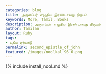 ```yaml
---  
categories: blog  
title: அருளப்பர் எழுதிய இரண்டாவது நிருபம்
keywords: More, Tamil, Books  
description: அருளப்பர் எழுதிய இரண்டாவது நிருபம்
author: Tamilan  
layout: Ruby  
tags:     
- புதிய ஏற்பாடு
permalink: second_epistle_of_john  
featured: /images/noolkal_96_6.png  
---  
```

{% include install_nool.md %}  
